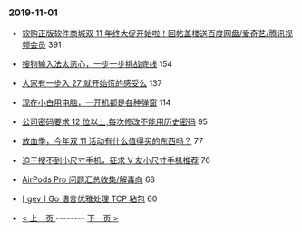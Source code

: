 ### 2019-11-01 
- [软购正版软件商城双 11 年终大促开始啦！回帖盖楼送百度网盘/爱奇艺/腾讯视频会员](https://www.v2ex.com/t/615154) 391
- [搜狗输入法太恶心，一步一步挑战底线](https://www.v2ex.com/t/615087) 154
- [大家有一步入 27 就开始慌的感受么](https://www.v2ex.com/t/615148) 137
- [现在小白用电脑，一开机都是各种弹窗](https://www.v2ex.com/t/615111) 114
- [公司密码要求 12 位以上,每次修改不能用历史密码](https://www.v2ex.com/t/615310) 95
- [放血季，今年双 11 活动有什么值得买的东西吗？](https://www.v2ex.com/t/615090) 77
- [迫于搜不到小尺寸手机，征求 V 友小尺寸手机推荐](https://www.v2ex.com/t/615086) 76
- [AirPods Pro 问题汇总收集/解毒向](https://www.v2ex.com/t/615116) 68
- [[ gev ] Go 语言优雅处理 TCP 粘包](https://www.v2ex.com/t/615096) 60 

- [ < 上一页 ](https://github.com/able8/v2ex-hot-record/blob/master/2019-10-31.md) -------- [ 下一页 > ](https://github.com/able8/v2ex-hot-record/blob/master/2019-11-02.md)